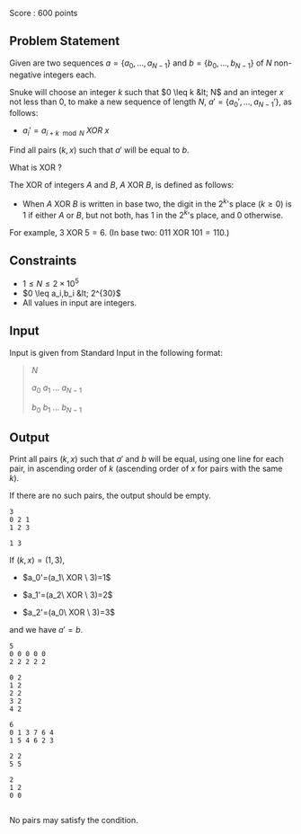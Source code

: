 Score : $600$ points

## Problem Statement

Given are two sequences $a=\{a_0,\ldots,a_{N-1}\}$ and $b=\{b_0,\ldots,b_{N-1}\}$ of $N$ non-negative integers each.

Snuke will choose an integer $k$ such that $0 \leq k &lt; N$ and an integer $x$ not less than $0$, to make a new sequence of length $N$, $a'=\{a_0',\ldots,a_{N-1}'\}$, as follows:

- $a_i'= a_{i+k \mod N}\ XOR \ x$

Find all pairs $(k,x)$ such that $a'$ will be equal to $b$.

What is $\text{ XOR }$?

The XOR of integers $A$ and $B$, $A \text{ XOR } B$, is defined as follows:

- When $A \text{ XOR } B$ is written in base two, the digit in the $2^k$'s place ($k \geq 0$) is $1$ if either $A$ or $B$, but not both, has $1$ in the $2^k$'s place, and $0$ otherwise.

For example, $3 \text{ XOR } 5 = 6$. (In base two: $011 \text{ XOR } 101 = 110$.)

## Constraints

- $1 \leq N \leq 2 \times 10^5$
- $0 \leq a_i,b_i &lt; 2^{30}$
- All values in input are integers.

## Input

Input is given from Standard Input in the following format:

> $N$
> 
> $a_0$ $a_1$ $...$ $a_{N-1}$
> 
> $b_0$ $b_1$ $...$ $b_{N-1}$

## Output

Print all pairs $(k, x)$ such that $a'$ and $b$ will be equal, using one line for each pair, in ascending order of $k$ (ascending order of $x$ for pairs with the same $k$).

If there are no such pairs, the output should be empty.

```input1
3
0 2 1
1 2 3
```

```output1
1 3
```

If $(k,x)=(1,3)$,

- <p>$a_0'=(a_1\ XOR \ 3)=1$</p>
- <p>$a_1'=(a_2\ XOR \ 3)=2$</p>
- <p>$a_2'=(a_0\ XOR \ 3)=3$</p>

and we have $a' = b$.

```input2
5
0 0 0 0 0
2 2 2 2 2
```

```output2
0 2
1 2
2 2
3 2
4 2
```

```input3
6
0 1 3 7 6 4
1 5 4 6 2 3
```

```output3
2 2
5 5
```

```input4
2
1 2
0 0
```

```output4

```

No pairs may satisfy the condition.